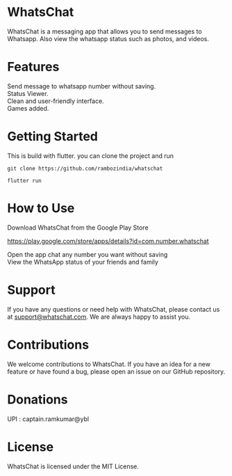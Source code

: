 # WhatsChat
WhatsChat is a messaging app that allows you to send messages to Whatsapp. Also view the whatsapp status such as photos, and videos.

# Features
Send message to whatsapp number without saving. <br/>
Status Viewer. <br/>
Clean and user-friendly interface. <br/>
Games added. <br/>

# Getting Started
This is build with flutter.
you can clone the project and run

```
git clone https://github.com/rambozindia/whatschat

flutter run
```

# How to Use

Download WhatsChat from the Google Play Store <br/>

https://play.google.com/store/apps/details?id=com.number.whatschat <br/>

Open the app chat any number you want without saving <br/>
View the WhatsApp status of your friends and family <br/>

# Support
If you have any questions or need help with WhatsChat, please contact us at support@whatschat.com. We are always happy to assist you.

# Contributions
We welcome contributions to WhatsChat. If you have an idea for a new feature or have found a bug, please open an issue on our GitHub repository.

# Donations 
UPI : captain.ramkumar@ybl

# License
WhatsChat is licensed under the MIT License.




